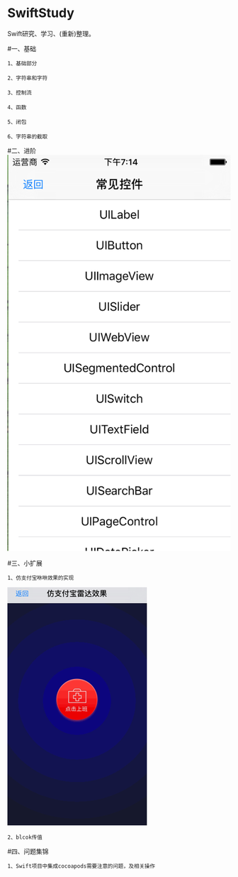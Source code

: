 # SwiftStudy
Swift研究、学习、(重新)整理。

#一、基础

    1、基础部分
    
    2、字符串和字符

    3、控制流
    
    4、函数

    5、闭包

    6、字符串的截取

    
#二、进阶
    <img src="/SwiftStudy/EffectImage/advance.png" alt="alt text" title="Title" />
     
    




#三、小扩展

    1、仿支付宝咻咻效果的实现
   <img src="/SwiftStudy/EffectImage/radar.gif" alt="alt text" title="Title" />
    
    2、blcok传值



#四、问题集锦  

    1、Swift项目中集成cocoapods需要注意的问题，及相关操作
